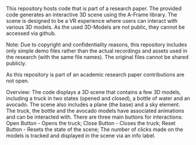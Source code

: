 This repository hosts code that is part of a research paper. The provided code generates an interactive 3D scene using the A-Frame library. The scene is designed to be a VR experience where users can interact with various 3D models. As the used 3D-Models are not public, they cannot be accessed via github.

Note: Due to copyright and confidentiality reasons, this repository includes only simple demo files rather than the actual recordings and assets used in the research (with the same file names). The original files cannot be shared publicly.

As this repository is part of an academic research paper contributions are not open. 

Overview:
The code displays a 3D scene that contains a few 3D models, including a truck in two states (opened and closed), a bottle of water and an avocado. The scene also includes a plane (the base) and a sky element.
The truck, the bottle and the avocado models have associated animations and can be interacted with. There are three main buttons for interactions:
Open Button - Opens the truck;
Close Button - Closes the truck;
Reset Button - Resets the state of the scene;
The number of clicks made on the models is tracked and displayed in the scene via an info label.
